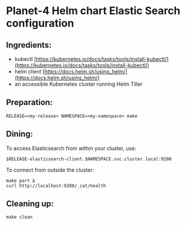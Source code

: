 # Planet-4 Helm chart Elastic Search configuration

## Ingredients:
-   kubectl [https://kubernetes.io/docs/tasks/tools/install-kubectl/](https://kubernetes.io/docs/tasks/tools/install-kubectl/)
-   helm client [https://docs.helm.sh/using_helm/](https://docs.helm.sh/using_helm/)
-   an accessible Kubernetes cluster running Helm Tiller

## Preparation:

```
RELEASE=<my-release> NAMESPACE=<my-namespace> make
```

## Dining:

To access Elasticsearch from within your cluster, use:

`$RELEASE-elasticsearch-client.$NAMESPACE.svc.cluster.local:9200`

To connect from outside the cluster:

```
make port &
curl http://localhost:9200/_cat/health
```

## Cleaning up:

```
make clean
```
